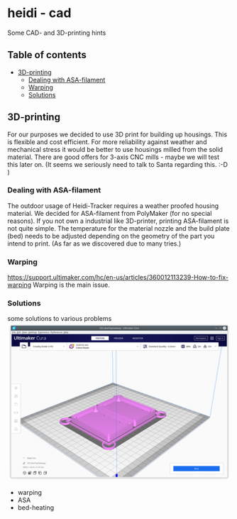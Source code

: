 # heidi - cad
Some CAD- and 3D-printing hints

## Table of contents
* [3D-printing](#3Dprinting)
  * [Dealing with ASA-filament](#dealing)
  * [Warping](#warping)
  * [Solutions](#solutions)

## 3D-printing
For our purposes we decided to use 3D print for building up housings. This is flexible and cost efficient. For more reliability against weather and mechanical stress it would be better to use housings milled from the solid material. There are good offers for 3-axis CNC mills - maybe we will test this later on. (It seems we seriously need to talk to Santa regarding this. :-D )
### Dealing with ASA-filament
The outdoor usage of Heidi-Tracker requires a weather proofed housing material. We decided for ASA-filament from PolyMaker (for no special reasons). If you not own a industrial like 3D-printer, printing ASA-filament is not quite simple. The temperature for the material nozzle and the build plate (bed) needs to be adjusted depending on the geometry of the part you intend to print. (As far as we discovered due to many tries.)
### Warping
<https://support.ultimaker.com/hc/en-us/articles/360012113239-How-to-fix-warping> 
Warping is the main issue. 

### Solutions

some solutions to various problems
![Alt text](cura.jpg?raw=true "Cura")

* warping
* ASA
* bed-heating

